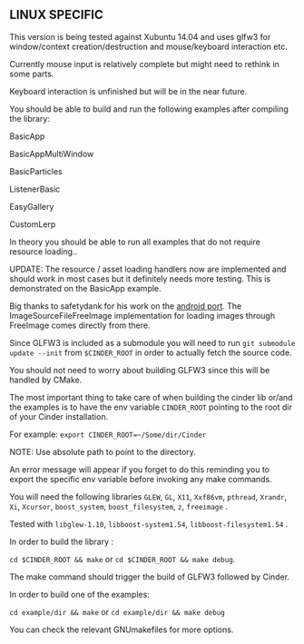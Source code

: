 LINUX SPECIFIC
--------------

This version is being tested against Xubuntu 14.04 and uses glfw3 for window/context creation/destruction and mouse/keyboard interaction etc.

Currently mouse input is relatively complete but might need to rethink in some parts.

Keyboard interaction is unfinished but will be in the near future.

You should be able to build and run the following examples after compiling the library:

BasicApp

BasicAppMultiWindow

BasicParticles

ListenerBasic

EasyGallery

CustomLerp


In theory you should be able to run all examples that do not require resource loading.. 

UPDATE: The resource / asset loading handlers now are implemented and should work in most cases but it definitely needs more testing. 
This is demonstrated on the BasicApp example.

Big thanks to safetydank for his work on the [android port](https://github.com/safetydank/Cinder/blob/android-dev/). The ImageSourceFileFreeImage implementation for loading images through FreeImage comes directly from there. 

Since GLFW3 is included as a submodule you will need to run `git submodule update --init` from `$CINDER_ROOT` in order to actually fetch the source code.

You should not need to worry about building GLFW3 since this will be handled by CMake.

The most important thing to take care of when building the cinder lib or/and the examples is to have the env variable `CINDER_ROOT` pointing to the root dir of your Cinder installation.

For example:
`export CINDER_ROOT=~/Some/dir/Cinder`

NOTE: Use absolute path to point to the directory.

An error message will appear if you forget to do this reminding you to export the specific env variable before invoking any make commands.

You will need the following libraries `GLEW`, `GL`, `X11`, `Xxf86vm`, `pthread`, `Xrandr`, `Xi`, `Xcursor`, `boost_system`, `boost_filesystem`, `z`, `freeimage` .

Tested with `libglew-1.10`, `libboost-system1.54`, `libboost-filesystem1.54` .

In order to build the library :

`cd $CINDER_ROOT && make` or `cd $CINDER_ROOT && make debug`.

The make command should trigger the build of GLFW3 followed by Cinder.

In order to build one of the examples:

`cd example/dir && make` or `cd example/dir && make debug` 

You can check the relevant GNUmakefiles for more options.
